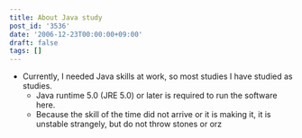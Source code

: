 ```yaml
---
title: About Java study
post_id: '3536'
date: '2006-12-23T00:00:00+09:00'
draft: false
tags: []
---
```


*   Currently, I needed Java skills at work, so most studies I have studied as studies.
    *   Java runtime 5.0 (JRE 5.0) or later is required to run the software here.
    *   Because the skill of the time did not arrive or it is making it, it is unstable strangely, but do not throw stones or orz